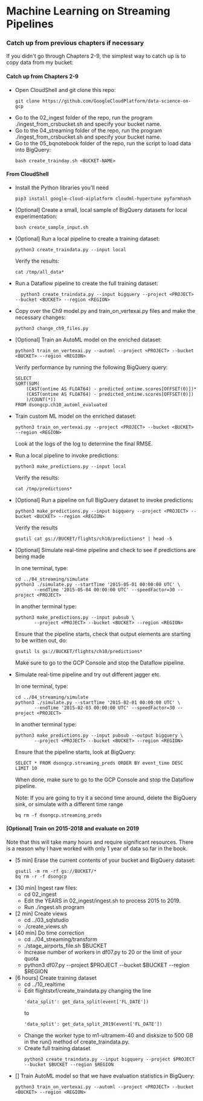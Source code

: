 # Machine Learning on Streaming Pipelines

### Catch up from previous chapters if necessary
If you didn't go through Chapters 2-9, the simplest way to catch up is to copy data from my bucket:

#### Catch up from Chapters 2-9
* Open CloudShell and git clone this repo:
    ```
    git clone https://github.com/GoogleCloudPlatform/data-science-on-gcp
    ```
* Go to the 02_ingest folder of the repo, run the program ./ingest_from_crsbucket.sh and specify your bucket name.
* Go to the 04_streaming folder of the repo, run the program ./ingest_from_crsbucket.sh and specify your bucket name.
* Go to the 05_bqnotebook folder of the repo, run the script to load data into BigQuery:
	```
	bash create_trainday.sh <BUCKET-NAME>
	```

#### From CloudShell
* Install the Python libraries you'll need
    ```
    pip3 install google-cloud-aiplatform cloudml-hypertune pyfarmhash
    ```
* [Optional] Create a small, local sample of BigQuery datasets for local experimentation:
    ```
    bash create_sample_input.sh
    ```
* [Optional] Run a local pipeline to create a training dataset:
    ```
    python3 create_traindata.py --input local
    ```
   Verify the results:
   ```
   cat /tmp/all_data*
   ```
* Run a Dataflow pipeline to create the full training dataset:
  ```
    python3 create_traindata.py --input bigquery --project <PROJECT> --bucket <BUCKET> --region <REGION>
  ```
* Copy over the Ch9 model.py and train_on_vertexai.py files and make the necessary changes:
  ```
  python3 change_ch9_files.py
  ```
* [Optional] Train an AutoML model on the enriched dataset:
  ```
  python3 train_on_vertexai.py --automl --project <PROJECT> --bucket <BUCKET> --region <REGION>
  ```
  Verify performance by running the following BigQuery query:
  ```
  SELECT  
  SQRT(SUM(
      (CAST(ontime AS FLOAT64) - predicted_ontime.scores[OFFSET(0)])*
      (CAST(ontime AS FLOAT64) - predicted_ontime.scores[OFFSET(0)])
      )/COUNT(*))
  FROM dsongcp.ch10_automl_evaluated
  ```
* Train custom ML model on the enriched dataset:
  ```
  python3 train_on_vertexai.py --project <PROJECT> --bucket <BUCKET> --region <REGION>
  ```
  Look at the logs of the log to determine the final RMSE.
* Run a local pipeline to invoke predictions:
    ```
    python3 make_predictions.py --input local
    ```
   Verify the results:
   ```
   cat /tmp/predictions*
   ```
* [Optional] Run a pipeline on full BigQuery dataset to invoke predictions:
    ```
    python3 make_predictions.py --input bigquery --project <PROJECT> --bucket <BUCKET> --region <REGION>
    ```
   Verify the results
   ```
   gsutil cat gs://BUCKET/flights/ch10/predictions* | head -5
   ```
* [Optional] Simulate real-time pipeline and check to see if predictions are being made

  
   In one terminal, type:
    ```
  cd ../04_streaming/simulate
  python3 ./simulate.py --startTime '2015-05-01 00:00:00 UTC' \
           --endTime '2015-05-04 00:00:00 UTC' --speedFactor=30 --project <PROJECT>
    ```
   
  In another terminal type:
    ```
    python3 make_predictions.py --input pubsub \
           --project <PROJECT> --bucket <BUCKET> --region <REGION>
    ```
  
  Ensure that the pipeline starts, check that output elements are starting to be written out, do:
   ```
   gsutil ls gs://BUCKET/flights/ch10/predictions*
   ```
   Make sure to go to the GCP Console and stop the Dataflow pipeline.

  
* Simulate real-time pipeline and try out different jagger etc.

  In one terminal, type:
    ```
  cd ../04_streaming/simulate
  python3 ./simulate.py --startTime '2015-02-01 00:00:00 UTC' \
           --endTime '2015-02-03 00:00:00 UTC' --speedFactor=30 --project <PROJECT>
    ```
   
  In another terminal type:
    ```
    python3 make_predictions.py --input pubsub --output bigquery \
           --project <PROJECT> --bucket <BUCKET> --region <REGION>
    ```
  
  Ensure that the pipeline starts, look at BigQuery:
   ```
   SELECT * FROM dsongcp.streaming_preds ORDER BY event_time DESC LIMIT 10
   ```
   When done, make sure to go to the GCP Console and stop the Dataflow pipeline.
   
   Note: If you are going to try it a second time around, delete the BigQuery sink, or simulate with a different time range
   ```
   bq rm -f dsongcp.streaming_preds
   ```
  
  
#### [Optional] Train on 2015-2018 and evaluate on 2019
Note that this will take many hours and require significant resources.
There is a reason why I have worked with only 1 year of data so far in the book.
* [5 min] Erase the current contents of your bucket and BigQuery dataset:
  ```
  gsutil -m rm -rf gs://BUCKET/*
  bq rm -r -f dsongcp
  ```
* [30 min] Ingest raw files:
  * cd 02_ingest
  * Edit the YEARS in 02_ingest/ingest.sh to process 2015 to 2019.
  * Run ./ingest.sh program
* [2 min] Create views
  * cd ../03_sqlstudio
  * ./create_views.sh
* [40 min] Do time correction
  * cd ../04_streaming/transform
  * ./stage_airports_file.sh $BUCKET
  * Increase number of workers in df07.py to 20 or the limit of your quota
  * python3 df07.py --project $PROJECT --bucket $BUCKET --region $REGION 
* [6 hours] Create training dataset
  * cd ../10_realtime
  * Edit flightstxf/create_traindata.py changing the line
    ```
    'data_split': get_data_split(event['FL_DATE'])
    ```
    to
    ```
    'data_split': get_data_split_2019(event['FL_DATE'])
    ```
  * Change the worker type to m1-ultramem-40 and disksize to 500 GB in the run() method of create_traindata.py.
  * Create full training dataset
    ```
    python3 create_traindata.py --input bigquery --project $PROJECT --bucket $BUCKET --region $REGION
    ```
* [] Train AutoML model so that we have evaluation statistics in BigQuery:
  ```
  python3 train_on_vertexai.py --automl --project <PROJECT> --bucket <BUCKET> --region <REGION>
  ```
